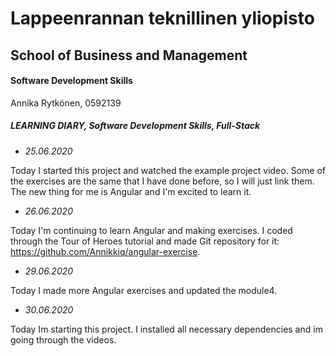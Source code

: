 # Lappeenrannan teknillinen yliopisto

## School of Business and Management

#### Software Development Skills

Annika Rytkönen, 0592139

##### LEARNING DIARY, Software Development Skills, Full-Stack

- *25.06.2020*
  
Today I started this project and watched the example project video. Some of the exercises are the same that I have done before, so I will just link them. The new thing for me is Angular and I'm excited to learn it.

- *26.06.2020*

Today I'm continuing to learn Angular and making exercises. I coded through the Tour of Heroes tutorial and made Git repository for it: https://github.com/Annikkiq/angular-exercise. 

- *29.06.2020*

Today I made more Angular exercises and updated the module4. 

- *30.06.2020*

Today Im starting this project. I installed all necessary dependencies and im going through the videos.